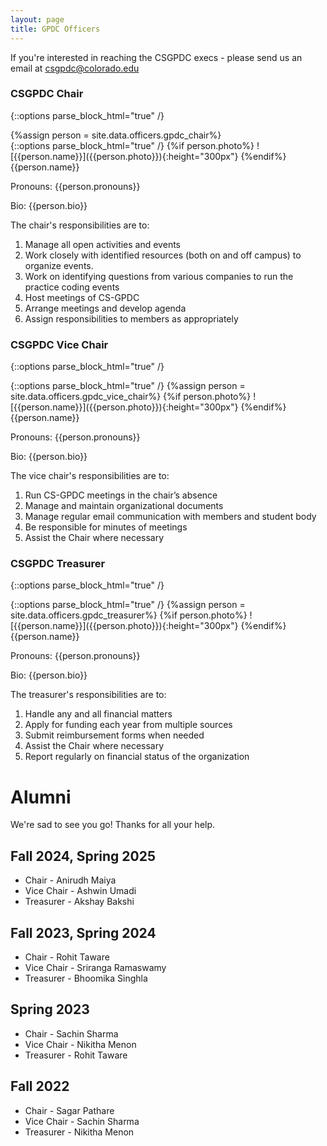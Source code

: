 ```yaml
---
layout: page
title: GPDC Officers
---
```




If you're interested in reaching the CSGPDC execs - please send us an email at csgpdc@colorado.edu

### CSGPDC Chair

{::options parse_block_html="true" /}
<div class="container">
<div class="row">
{%assign person = site.data.officers.gpdc_chair%}
<div class="col-sm-4">
<div class="card">
{::options parse_block_html="true" /}
{%if person.photo%}
![{{person.name}}]({{person.photo}}){:height="300px"}
{%endif%}
{{person.name}}

Pronouns: {{person.pronouns}}

Bio: {{person.bio}}
</div>
</div>

<div class="col-sm-8">
The chair's responsibilities are to:

1. Manage all open activities and events
2. Work closely with identified resources (both on and off campus) to organize events.
3. Work on identifying questions from various companies to run the practice coding events
4. Host meetings of CS-GPDC
5. Arrange meetings and develop agenda
6. Assign responsibilities to members as appropriately

</div>
</div>
</div>

### CSGPDC Vice Chair

{::options parse_block_html="true" /}
<div class="container">
<div class="row">
<div class="col-sm-4">
<div class="card">
{::options parse_block_html="true" /}
{%assign person = site.data.officers.gpdc_vice_chair%}
{%if person.photo%}
![{{person.name}}]({{person.photo}}){:height="300px"}
{%endif%}
{{person.name}}

Pronouns: {{person.pronouns}}

Bio: {{person.bio}}
</div>
</div>

<div class="col-sm-8">
The vice chair's responsibilities are to:

1. Run CS-GPDC meetings in the chair’s absence
2. Manage and maintain organizational documents
3. Manage regular email communication with members and student body
4. Be responsible for minutes of meetings
5. Assist the Chair where necessary

</div>
</div>
</div>

### CSGPDC Treasurer

{::options parse_block_html="true" /}
<div class="container">
<div class="row">
<div class="col-sm-4">
<div class="card">
{::options parse_block_html="true" /}
{%assign person = site.data.officers.gpdc_treasurer%}
{%if person.photo%}
![{{person.name}}]({{person.photo}}){:height="300px"}
{%endif%}
{{person.name}}

Pronouns: {{person.pronouns}}

Bio: {{person.bio}}
</div>
</div>

<div class="col-sm-8">
The treasurer's responsibilities are to:

1. Handle any and all financial matters
2. Apply for funding each year from multiple sources
3. Submit reimbursement forms when needed
4. Assist the Chair where necessary
5. Report regularly on financial status of the organization

</div>
</div>
</div>


# Alumni

We're sad to see you go! Thanks for all your help.

## Fall 2024, Spring 2025

* Chair - Anirudh Maiya
* Vice Chair - Ashwin Umadi
* Treasurer - Akshay Bakshi


## Fall 2023, Spring 2024

* Chair - Rohit Taware
* Vice Chair - Sriranga Ramaswamy
* Treasurer - Bhoomika Singhla


## Spring 2023

* Chair - Sachin Sharma
* Vice Chair - Nikitha Menon
* Treasurer - Rohit Taware


## Fall 2022

* Chair - Sagar Pathare
* Vice Chair - Sachin Sharma
* Treasurer - Nikitha Menon


 
